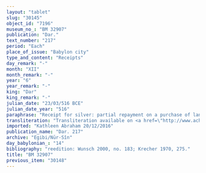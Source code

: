 ```yaml
---
layout: "tablet"
slug: "30145"
object_id: "7196"
museum_no_: "BM 32907"
publication: "Dar."
text_number: "217"
period: "Each"
place_of_issue: "Babylon city"
type_and_content: "Receipts"
day_remark: "-"
month: "XII"
month_remark: "-"
year: "6"
year_remark: "-"
king: "Dar"
king_remark: "-"
julian_date: "23/03/516 BCE"
julian_date_year: "516"
paraphrase: "Receipt for silver: partial repayment on a purchase of land.<br /> <strong>A</strong> receives 1 mina and 59 shekels of medium quality silver, of which 1/8 is alloy, from <strong>B</strong> as partial repayment of a debt (<em>u&lsquo;iltu</em>) of 8 minas and 10 shekels of silver. This is what remains (<em>rīhtu</em>) to be paid of the price (whose total amount is not specified) for arable land (<em>zēru</em>) that he bought from the recipient. Names of 3 witnesses and the scribe: <strong>B</strong>.<br /> &nbsp;<br /> <strong>A</strong> = Ea-aplu-iddin/Mu&scaron;ēzib-Marduk//Ṭābih-kāri; <strong>B</strong> = Marduk-nāṣir-apli/Itti-Marduk-balāṭu//Egibi"
transliteration: "Transliteration available on <a href=\"http://www.achemenet.com/en/item/?/textual-sources/texts-by-languages-and-scripts/babylonian/egibi-archive/1656854\" target=\"_blank\">Achemenet</a>"
imported: "Kathleen Abraham 20/12/2016"
publication_name: "Dar. 217"
archive: "Egibi/Nūr-Sîn"
day_babylonian_: "14"
bibliography: "reedition: Wunsch 2000, no. 183; Krecher 1970, 275."
title: "BM 32907"
previous_item: "30148"
---
```

